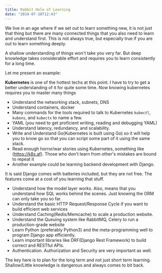 ```yaml
---
title: Rabbit Hole of Learning
date: "2019-07-18T12:43"
---
```


We live in an age where if we set out to learn something new, it is not just that thing but there are many connected things that you also need to learn and understand first. This is not always true, but especially true if you are out to learn something deeply.

A shallow understanding of things won't take you very far. But deep knowledge takes considerable effort and requires you to learn consistently for a long time.

Let me present an example:

__Kubernetes__ is one of the hottest techs at this point. I have to try to get a better understanding of it for quite some time. Now knowing kubernetes requires you to master many things

- Understand the networking stack, subnets, DNS
- Understand containers, docker
- Many commands for the tools required to talk to Kubernetes `kubectl`, `kubens`, and `kubectx` to name a few.
- YAML (you need to get proficient writing, reading and debugging YAML)
- Understand latency, redundancy, and scalability.
- Write and Understand Go(Kubernetes is built using Go) so it will help you to know go so that you can script some part of it using the same stack.
- Read enough horror/war stories using Kubernetes, something like (https://k8s.af). Those who don't learn from other's mistakes are bound to repeat it
- Another example could be learning backend development with Django.

It is said Django comes with batteries included, but they are not free. The features come at a cost of you learning that stuff.

- Understand how the model layer works. Also, means that you understand how SQL works behind the scenes. Just knowing the ORM can only take you so far.
- Understand the basic HTTP Request/Response Cycle if you want to build efficient web services
- Understand Caching(Redis/Memcache) to scale a production website.
- Understand the Queuing system like RabbitMQ, Celery to run a production-grade website
- Learn Python (preferably Python3) and the meta-programming well to program Django app efficiently.
- Learn important libraries like DRF(Django Rest Framework) to build correct and RESTful APIs.
- Authentication. Authorization and Security are very important as well.

The key here is to plan for the long term and not just short term learning. Shallow/Little knowledge is dangerous and always comes to bit back.

